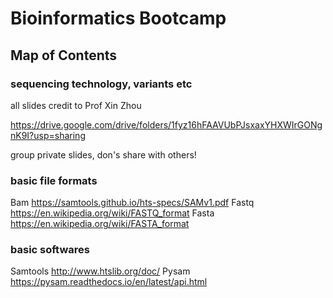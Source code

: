 # Bioinformatics Bootcamp
## Map of Contents

### sequencing technology, variants etc

all slides credit to Prof Xin Zhou

https://drive.google.com/drive/folders/1fyz16hFAAVUbPJsxaxYHXWIrGONgnK9I?usp=sharing

group private slides, don's share with others!


### basic file formats

Bam
https://samtools.github.io/hts-specs/SAMv1.pdf
Fastq
https://en.wikipedia.org/wiki/FASTQ_format
Fasta
https://en.wikipedia.org/wiki/FASTA_format

### basic softwares
Samtools
http://www.htslib.org/doc/
Pysam
https://pysam.readthedocs.io/en/latest/api.html
